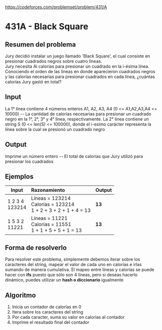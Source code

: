 https://codeforces.com/problemset/problem/431/A

# 431A - Black Square

## Resumen del problema
Jury decidió instalar un juego llamado 'Black Square', el cual consiste en presionar cuadrados negros sobre cuatro líneas. \
Jury necesita Ai calorías para presionar un cuadrado en la i-ésima línea. \
Conociendo el orden de las líneas en donde aparecieron cuadrados negros y las calorías necesarias para presionar cuadrados en cada línea, ¿cuántas calorías Jury gastó en total?

## Input
La 1° línea contiene 4 números enteros A1, A2, A3, A4 (0 <= A1,A2,A3,A4 <= 10000) -- La cantidad de calorías necesarias para presionar un cuadrado negro en la 1°, 2°, 3° y 4° línea, respectivamente.
La 2° línea contiene un string S (0 <= len(S) <= 100000), donde el i-esimo carácter representa la línea sobre la cual se presionó un cuadrado negro

## Output
Imprime un número entero -- El total de calorías que Jury utilizó para presionar los cuadrados

## Ejemplos
| Input             | Razonamiento  | Output    |
| ----------------- | :------------ | --------- |
| 1 2 3 4 <br> 123214   | Líneas = 123214 <br> Calorías = 123214 <br> 1 + 2 + 3 + 2 + 1 + 4 = 13  | **13**  |
| 1 5 3 2 <br> 11221   | Líneas = 11221 <br> Calorías = 11551 <br> 1 + 1 + 5 + 5 + 1 = 13  | **13**  |

## Forma de resolverlo
Para resolver este problema, simplemente debemos iterar sobre los caracteres del string, mapear el valor de cada uno en calorías e irlas sumando de manera cumulativa. El mapeo entre líneas y calorías se puede hacer con **ifs** puesto que sólo son 4 líneas, pero si deseas hacerlo dinámico, puedes utilizar un **hash o diccionario** igualmente

## Algoritmo
1) Inicia un contador de calorías en 0
2) Itera sobre los caracteres del string 
3) Por cada caracter, suma su valor en calorías al contador
4) Imprime el resultado final del contador
